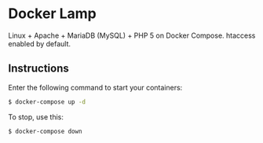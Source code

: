 
# Docker Lamp
Linux + Apache + MariaDB (MySQL) + PHP 5 on Docker Compose. htaccess enabled by default.

## Instructions

Enter the following command to start your containers:
```bash
$ docker-compose up -d
```

To stop, use this:
```bash
$ docker-compose down
```
